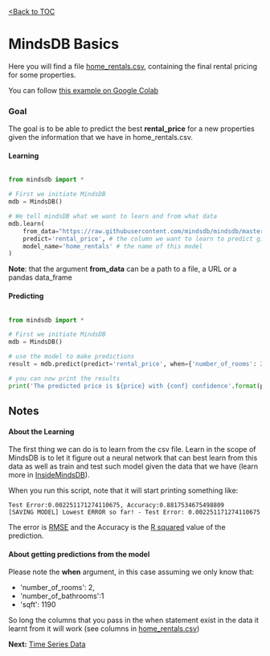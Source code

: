 [<Back to TOC](../README.md)
# MindsDB Basics

Here you will find a file [home_rentals.csv](https://raw.githubusercontent.com/mindsdb/mindsdb/master/docs/examples/basic/home_rentals.csv), containing the final rental pricing for some properties.

You can follow [this example on Google Colab](https://colab.research.google.com/gist/JohannesFerner/88773019cd385fe6ba0a9377a4779f40/mindsdb.ipynb)

### Goal
The goal is to be able to predict the best **rental_price** for a new properties given the information that we have in home_rentals.csv.


#### Learning


```python

from mindsdb import *

# First we initiate MindsDB
mdb = MindsDB()

# We tell mindsDB what we want to learn and from what data
mdb.learn(
    from_data="https://raw.githubusercontent.com/mindsdb/mindsdb/master/docs/examples/basic/home_rentals.csv", # the path to the file where we can learn from, (note: can be url)
    predict='rental_price', # the column we want to learn to predict given all the data in the file
    model_name='home_rentals' # the name of this model
)

```

**Note**: that the argument **from_data** can be a path to a file, a URL or a pandas data_frame


#### Predicting



```python

from mindsdb import *

# First we initiate MindsDB
mdb = MindsDB()

# use the model to make predictions
result = mdb.predict(predict='rental_price', when={'number_of_rooms': 2,'number_of_bathrooms':1, 'sqft': 1190}, model_name='home_rentals')

# you can now print the results
print('The predicted price is ${price} with {conf} confidence'.format(price=result.predicted_values[0]['rental_price'], conf=result.predicted_values[0]['prediction_confidence']))

```

## Notes

#### About the Learning
The first thing we can do is to learn from the csv file. Learn in the scope of MindsDB is to let it figure out a neural network that can best learn from this data as well as train and test such model given the data that we have (learn more in [InsideMindsDB](../../InsideMindsDB.md)).

When you run this script, note that it will start printing something like:

```text
Test Error:0.002251171274110675, Accuracy:0.8817534675498809
[SAVING MODEL] Lowest ERROR so far! - Test Error: 0.002251171274110675 

```

The error is [RMSE](https://en.wikipedia.org/wiki/Root-mean-square_deviation) and the Accuracy is the [R squared](https://en.wikipedia.org/wiki/Coefficient_of_determination) value of the prediction.


#### About getting predictions from the model


Please note the **when** argument, in this case assuming we only know that:

* 'number_of_rooms': 2, 
* 'number_of_bathrooms':1 
* 'sqft': 1190

So long the columns that you pass in the when statement exist in the data it learnt from it will work (see columns in [home_rentals.csv](home_rentals.csv))


**Next:** [Time Series Data](../time_series) 
